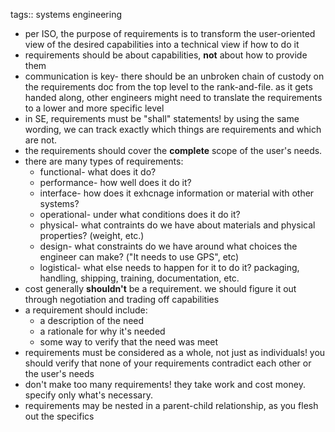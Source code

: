 tags:: systems engineering

- per ISO, the purpose of requirements is to transform the user-oriented view of the desired capabilities into a technical view if how to do it
- requirements should be about capabilities, **not** about how to provide them
- communication is key- there should be an unbroken chain of custody on the requirements doc from the top level to the rank-and-file. as it gets handed along, other engineers might need to translate the requirements to a lower and more specific level
- in SE, requirements must be "shall" statements! by using the same wording, we can track exactly which things are requirements and which are not.
- the requirements should cover the **complete** scope of the user's needs.
- there are many types of requirements:
	- functional- what does it do?
	- performance- how well does it do it?
	- interface- how does it exhcnage information or material with other systems?
	- operational- under what conditions does it do it?
	- physical- what contraints do we have about materials and physical properties? (weight, etc.)
	- design- what constraints do we have around what choices the engineer can make? ("It needs to use GPS", etc)
	- logistical- what else needs to happen for it to do it? packaging, handling, shipping, training, documentation, etc.
- cost generally **shouldn't** be a requirement. we should figure it out through negotiation and trading off capabilities
- a requirement should include:
	- a description of the need
	- a rationale for why it's needed
	- some way to verify that the need was meet
- requirements must be considered as a whole, not just as individuals! you should verify that none of your requirements contradict each other or the user's needs
- don't make too many requirements! they take work and cost money. specify only what's necessary.
- requirements may be nested in a parent-child relationship, as you flesh out the specifics